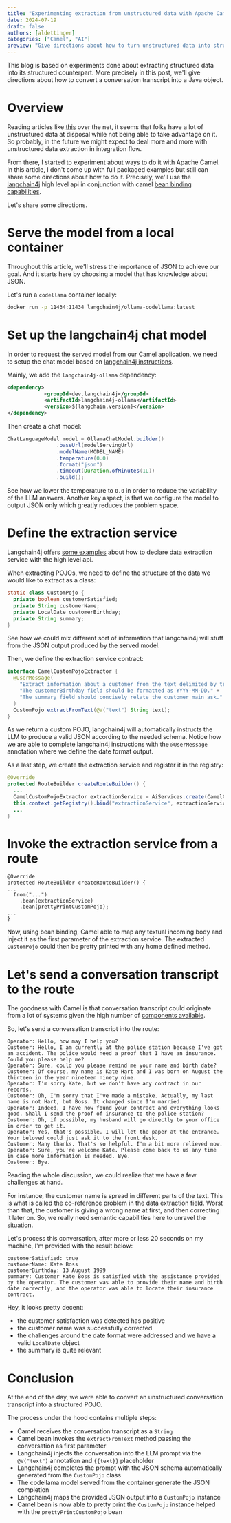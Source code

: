 ```yaml
---
title: "Experimenting extraction from unstructured data with Apache Camel and Langchain4j"
date: 2024-07-19
draft: false
authors: [aldettinger]
categories: ["Camel", "AI"]
preview: "Give directions about how to turn unstructured data into structured data with Camel and Langchain4j."
---
```


This blog is based on experiments done about extracting structured data into its structured counterpart. More precisely in this post, we'll give
directions about how to convert a conversation transcript into a Java object.

# Overview

Reading articles like [this](https://www.perfect-memory.com/unlock-the-potential-of-unstructured-data/) over the net, it seems that folks have a lot of unstructured data at disposal while not being able to take advantage on it. So probably, in the future we might expect to deal more and more with unstructured data extraction in integration flow.

From there, I started to experiment about ways to do it with Apache Camel. In this article, I don't come up with full packaged examples but still can share some directions about how to do it. Precisely, we'll use the [langchain4j](https://github.com/langchain4j/langchain4j) high level api in conjunction with camel [bean binding capabilities](https://camel.apache.org/manual/bean-binding.html).

Let's share some directions.

# Serve the model from a local container

Throughout this article, we'll stress the importance of JSON to achieve our goal.
And it starts here by choosing a model that has knowledge about JSON.

Let's run a `codellama` container locally:

```bash
docker run -p 11434:11434 langchain4j/ollama-codellama:latest
```

# Set up the langchain4j chat model

In order to request the served model from our Camel application, we need to setup the chat model based on [langchain4j instructions](https://docs.langchain4j.dev/integrations/language-models/ollama/).

Mainly, we add the `langchain4j-ollama` dependency:

```xml
<dependency>
            <groupId>dev.langchain4j</groupId>
            <artifactId>langchain4j-ollama</artifactId>
            <version>${langchain.version}</version>
</dependency>
```

Then create a chat model:

```java
ChatLanguageModel model = OllamaChatModel.builder()
                .baseUrl(modelServingUrl)
                .modelName(MODEL_NAME)
                .temperature(0.0)
                .format("json")
                .timeout(Duration.ofMinutes(1L))
                .build();
```

See how we lower the temperature to `0.0` in order to reduce the variability of the LLM answers.
Another key aspect, is that we configure the model to output JSON only which greatly reduces the problem space.

# Define the extraction service

Langchain4j offers [some examples](https://docs.langchain4j.dev/tutorials/structured-data-extraction/) about how to declare data extraction service with the high level api.

When extracting POJOs, we need to define the structure of the data we would like to extract as a class:

```java
static class CustomPojo {
  private boolean customerSatisfied;
  private String customerName;
  private LocalDate customerBirthday;
  private String summary;
}
```

See how we could mix different sort of information that langchain4j will stuff from the JSON output produced by the served model.

Then, we define the extraction service contract:

```java
interface CamelCustomPojoExtractor {
  @UserMessage(
    "Extract information about a customer from the text delimited by triple backticks: ```{{text}}```." +
    "The customerBirthday field should be formatted as YYYY-MM-DD." +
    "The summary field should concisely relate the customer main ask."
  )
  CustomPojo extractFromText(@V("text") String text);
}
```

As we return a custom POJO, langchain4j will automatically instructs the LLM to produce a valid JSON according to the needed schema.
Notice how we are able to complete langchain4j instructions with the `@UserMessage` annotation where we define the date format output.

As a last step, we create the extraction service and register it in the registry:

```java
@Override
protected RouteBuilder createRouteBuilder() {
  ...
  CamelCustomPojoExtractor extractionService = AiServices.create(CamelCustomPojoExtractor.class, chatLanguageModel);
  this.context.getRegistry().bind("extractionService", extractionService);
  ...
}
```

# Invoke the extraction service from a route

```
@Override
protected RouteBuilder createRouteBuilder() {
...
  from("...")
    .bean(extractionService)
    .bean(prettyPrintCustomPojo);
...
}
```

Now, using bean binding, Camel able to map any textual incoming body and inject it as the first parameter of the extraction service.
The extracted `CustomPojo` could then be pretty printed with any home defined method.

# Let's send a conversation transcript to the route

The goodness with Camel is that conversation transcript could originate from a lot of systems given the high number of [components available](https://camel.apache.org/components/4.4.x/index.html).

So, let's send a conversation transcript into the route:

```
Operator: Hello, how may I help you?
Customer: Hello, I am currently at the police station because I've got an accident. The police would need a proof that I have an insurance. Could you please help me?
Operator: Sure, could you please remind me your name and birth date?
Customer: Of course, my name is Kate Hart and I was born on August the thirteen in the year nineteen ninety nine.
Operator: I'm sorry Kate, but we don't have any contract in our records.
Customer: Oh, I'm sorry that I've made a mistake. Actually, my last name is not Hart, but Boss. It changed since I'm married.
Operator: Indeed, I have now found your contract and everything looks good. Shall I send the proof of insurance to the police station?
Customer: Oh, if possible, my husband will go directly to your office in order to get it.
Operator: Yes, that's possible. I will let the paper at the entrance. Your beloved could just ask it to the front desk.
Customer: Many thanks. That's so helpful. I'm a bit more relieved now.
Operator: Sure, you're welcome Kate. Please come back to us any time in case more information is needed. Bye.
Customer: Bye.
```

Reading the whole discussion, we could realize that we have a few challenges at hand.

For instance, the customer name is spread in different parts of the text.
This is what is called the co-reference problem in the data extraction field.
Worst than that, the customer is giving a wrong name at first, and then correcting it later on.
So, we really need semantic capabilities here to unravel the situation.

Let's process this conversation, after more or less 20 seconds on my machine, I'm provided with the result below:

```
customerSatisfied: true
customerName: Kate Boss
customerBirthday: 13 August 1999
summary: Customer Kate Boss is satisfied with the assistance provided by the operator. The customer was able to provide their name and birth date correctly, and the operator was able to locate their insurance contract.
```

Hey, it looks pretty decent:
 + the customer satisfaction was detected has positive
 + the customer name was successfully corrected
 + the challenges around the date format were addressed and we have a valid `LocalDate` object
 + the summary is quite relevant

# Conclusion

At the end of the day, we were able to convert an unstructured conversation transcript into a structured POJO.

The process under the hood contains multiple steps:
 + Camel receives the conversation transcript as a `String`
 + Camel bean invokes the `extractFromText` method passing the conversation as first parameter
 + Langchain4j injects the conversation into the LLM prompt via the `@V("text")` annotation and `{{text}}` placeholder
 + Langchain4j completes the prompt with the JSON schema automatically generated from the `CustomPojo` class
 + The codellama model served from the container generate the JSON completion
 + Langchain4j maps the provided JSON output into a `CustomPojo` instance
 + Camel bean is now able to pretty print the `CustomPojo` instance helped with the `prettyPrintCustomPojo` bean
